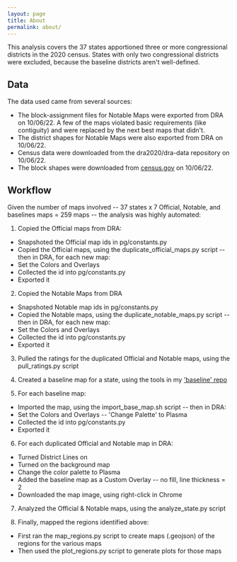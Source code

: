```yaml
---
layout: page
title: About
permalink: about/
---
```


This analysis covers the 37 states apportioned three or more congressional districts in the 2020 census.
States with only two congressional districts were excluded, because the baseline districts aren't well-defined.

## Data

The data used came from several sources:
- The block-assignment files for Notable Maps were exported from DRA on 10/06/22. A few of the maps violated basic requirements (like contiguity) and were replaced by the next best maps that didn't.
- The district shapes for Notable Maps were also exported from DRA on 10/06/22.
- Census data were downloaded from the dra2020/dra-data repository on 10/06/22.
- The block shapes were downloaded from [census.gov](https://www2.census.gov/geo/tiger/TIGER2020/TABBLOCK20/) on 10/06/22.

## Workflow

Given the number of maps involved -- 37 states x 7 Official, Notable, and baselines maps = 259 maps -- the analysis was highly automated:

1. Copied the Official maps from DRA:
  - Snapshoted the Official map ids in pg/constants.py
  - Copied the Official maps, using the duplicate_official_maps.py script -- then in DRA, for each new map:
  - Set the Colors and Overlays
  - Collected the id into pg/constants.py
  - Exported it

2. Copied the Notable Maps from DRA
  - Snapshoted Notable map ids in pg/constants.py
  - Copied the Notable maps, using the duplicate_notable_maps.py script -- then in DRA, for each new map:
  - Set the Colors and Overlays
  - Collected the id into pg/constants.py
  - Exported it

3. Pulled the ratings for the duplicated Official and Notable maps, using the pull_ratings.py script

4. Created a baseline map for a state, using the tools in my ['baseline' repo](https://github.com/alecramsay/baseline)

5. For each baseline map:
  - Imported the map, using the import_base_map.sh script -- then in DRA:
  - Set the Colors and Overlays -- 'Change Palette' to Plasma
  - Collected the id into pg/constants.py
  - Exported it

6. For each duplicated Official and Notable map in DRA:
  - Turned District Lines on
  - Turned on the background map
  - Change the color palette to Plasma
  - Added the baseline map as a Custom Overlay -- no fill, line thickness = 2
  - Downloaded the map image, using right-click in Chrome

7. Analyzed the Official & Notable maps, using the analyze_state.py script

8. Finally, mapped the regions identified above:
  - First ran the map_regions.py script to create maps (.geojson) of the regions for the various maps
  - Then used the plot_regions.py script to generate plots for those maps
